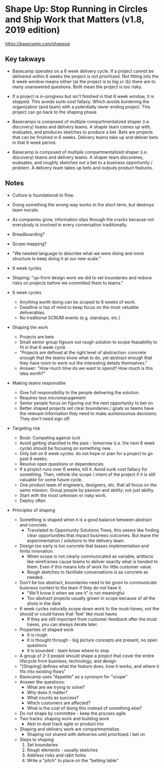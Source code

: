 # Shape Up: Stop Running in Circles and Ship Work that Matters (v1.8, 2019 edition)

<https://basecamp.com/shapeup>

## Key takways

* Basecamp operates on a 6 week delivery cycle. If a project cannot be delivered within 6 weeks the project is not prioritized. Not fitting into the 6 week window means either (a) the project is to big or (b) there are to many unanswered questions. Both mean the project is too risky.

* If a project is in-progress but isn't finished in that 6 week window, it is stopped. This avoids sunk-cost fallacy. Which avoids burdening the organization (and team) with a potentially never ending project. This project can go back to the shaping phase.

* Basecamps is composed of multiple compartmentalized shaper (i.e. discovery) teams and delivery teams. A shaper team comes up with, evaluates, and produces sketches to produce a bet. Bets are projects that can be finished in 6 weeks. Delivery teams take up and deliver bets in that 6 week period.

* Basecamp is composed of multiple compartmentalized shaper (i.e. discovery) teams and delivery teams. A shaper team discoveres, evaluates, and roughly sketches out a bet to a business opportunity / problem. A delivery team takes up bets and outputs product features.

## Notes

* Culture is foundational to flow.
* Doing something the wrong way works in the short term, but destroys team morale.

* As companies grow, information slips through the cracks because not everybody is involved in every conversation traditionally.
* Breadboarding?
* Scope mapping?
* "We needed language to describe what we were doing and more structure to keep doing it at our new scale."
* 6 week cycles
* Shaping: "up-front design work we did to set boundaries and reduce risks on projects before we committed them to teams."

* 6 week cycles
  * Anything worth doing can be scoped to 6 weeks of work.
  * Deadline is top of mind to keep focus on the most valuable deliverables.
  * No traditional SCRUM events (e.g. standups, etc.)

* Shaping the work
  * Projects are bets
  * Small senior group figoure out rough solution to scope feasability to fit in that 6 week cycle
  * "Projects are defined at the right level of abstraction: concrete enough that the teams know what to do, yet abstract enough that they have room to work out the interesting details themselves."
  * Answer: "How much time do we want to spend? How much is this idea worth?"

* Making teams responsible
  * Give full responsibility to the people delivering the solution.
  * Requires less micromanagement
  * Senior people focus on figuring out the next opportunity to bet on
  * Better shaped projects set clear boundaries / goals so teams have the relevant information they need to make auntonoumus decisions. They don't need sign off.

* Targeting risk
  * Book: Competing against luck
  * Avoid getting shackled to the past - tomorrow (i.e. the next 6 week cycle) should be focusing on something new.
  * Only bet on 6 week cycles: do not hope or plan for a project to go past 6 weeks.
  * Resolve open questions or dependencies
  * If a project runs over 6 weeks, kill it. Avoid sunk cost fallacy for something. Then, rethink the scope / intent of the project if it is still valuable for some future cycle.
  * One product team of engineers, designers, etc. that all focus on the same mission. Group people by passion and ability: not just ability.
  * Start with the most unknown or risky work.
  * Deploy often

* Principles of shaping
  * Something is shaped when it is a good balance between abstract and concrete.
    * Translated to Opportunity Solutions Trees, this seems like finding clear opportunities that impact business outcomes. But leave the experimentation / solutions to the delivery team.
  * Design too early is too concrete that biases implementation and limits innovation.
    * When scope is not clearly communicated as variable, artifacts like wireframes cause teams to deliver exactly what is handed to them. Even if this means lots of work for little customer value.
    * Rough sketches to facilitate conversations is as concrete as needed.
  * Don't be too abstract, boundaries need to be given to communicate buisness context to the team if they do not have it.
    * "We'll know it when we see it" is not meaningful
    * Too abstract projects usually grown in scope because of all the shots in the dark
  * 6 week cycles naturally scope down work to the must-haves, not the should or could haves that 'feel' like must haves
    * If they are still important from customer feedback after the must haves, you can always iterate later.
  * Properties of shaped work
    * It is rough
    * It is thought through - big picture concepts are present, no open questions
    * It is bounded - team know where to stop
  * A group of 2-3 people should shape a project that cover the entire lifecycle from business, technology, and design
  * "[Shaping] defines what the feature does, how it works, and where it fits into existing flows"
  * Basecamp uses "Appetite" as a synonym for "scope"
  * Answer the questions:
    * What are we trying to solve?
    * Why does it matter?
    * What counts as success?
    * Which customers are affected?
    * What is the cost of doing this instead of something else?
  * Do not shape by committee - keep the process agile
  * Two tracks: shaping work and building work
    * Akin to duel track agile or product trio
  * Shaping and delivery work are compartmentalize.
    * Shaping not shared with deliveries until prioritized / bet on
  * Steps to shaping
    1. Set boundaries
    2. Rough elements - usually sketches
    3. Address risks and rabit holes
    4. Write a "pitch" to place on the "betting table"

